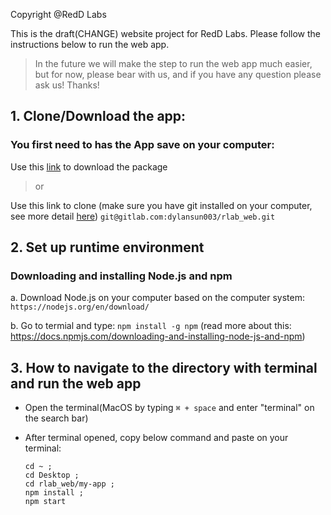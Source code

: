 Copyright @RedD Labs

This is the draft(CHANGE) website project for RedD Labs. Please follow the instructions below to run the web app.
> In the future we will make the step to run the web app much easier, but for now, please bear with us, and if you have any question please ask us! Thanks!

## 1. Clone/Download the app:
	
### You first need to has the App save on your computer:
	
Use this [link](https://gitlab.com/dylansun003/rlab_web/-/archive/main/rlab_web-main.zip) to download the package

> or 

Use this link to clone (make sure you have git installed on your computer, see more detail [here](https://git-scm.com/downloads)) ```git@gitlab.com:dylansun003/rlab_web.git```
	
## 2. Set up runtime environment

### Downloading and installing Node.js and npm 

a. Download Node.js on your computer based on the computer system: 
```https://nodejs.org/en/download/```

b. Go to termial and type:
```npm install -g npm```
(read more about this: https://docs.npmjs.com/downloading-and-installing-node-js-and-npm)

## 3. How to navigate to the directory with terminal and run the web app

* Open the terminal(MacOS by typing ```⌘ + space``` and enter "terminal" on the search bar)
* After terminal opened, copy below command and paste on your terminal:
 
	```
	cd ~ ; 
	cd Desktop ; 
	cd rlab_web/my-app ;
	npm install ;
	npm start
	```
